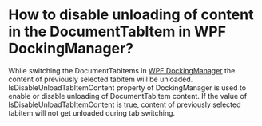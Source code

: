 # How to disable unloading of content in the DocumentTabItem in WPF DockingManager?

While switching the DocumentTabItems in [WPF DockingManager](https://www.syncfusion.com/wpf-controls/docking) the content of previously selected tabitem will be unloaded.  IsDisableUnloadTabItemContent property of DockingManager is used to enable or disable unloading of DocumentTabItem content. If the value of IsDisableUnloadTabItemContent is true, content of previously selected tabitem will not get unloaded during tab switching.